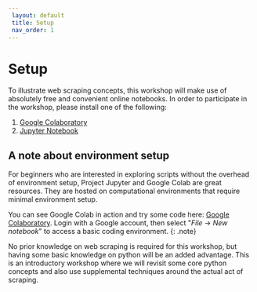```yaml
---
 layout: default
 title: Setup
 nav_order: 1
---
```

# Setup

To illustrate web scraping concepts, this workshop will make use of absolutely free and convenient online notebooks. In order to participate in the workshop, please install one of the following:

1. [Google Colaboratory](https://colab.research.google.com/) 
2. [Jupyter Notebook](https://jupyter.org/install) 

## A note about environment setup

For beginners who are interested in exploring scripts without the overhead of environment setup, Project Jupyter and Google Colab are great resources. They are hosted on computational environments that require minimal environment setup.

You can see Google Colab in action and try some code here: [Google Colaboratory](https://colab.research.google.com). Login with a Google account, then select "_File_ -> _New notebook_" to access a basic coding environment. 
{: .note}

No prior knowledge on web scraping is required for this workshop, but having some basic knowledge on python will be an added advantage. This is an introductory workshop where we will revisit some core python concepts and also use supplemental techniques around the actual act of scraping.

